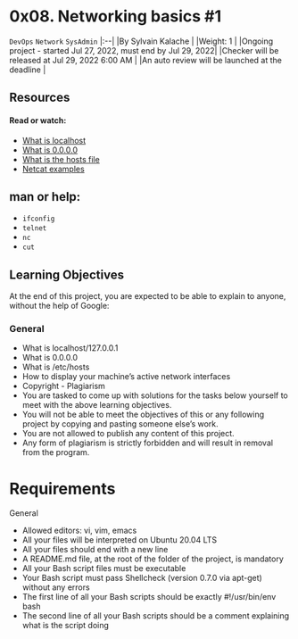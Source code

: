 # 0x08. Networking basics #1
`DevOps` `Network` `SysAdmin`
|:--|
|By Sylvain Kalache                                              |
|Weight: 1                       				 |
|Ongoing project - started Jul 27, 2022, must end by Jul 29, 2022|
|Checker will be released at Jul 29, 2022 6:00 AM		 |
|An auto review will be launched at the deadline		 |

## Resources
#### Read or watch:

- [What is localhost](https://en.wikipedia.org/wiki/Localhost)
- [What is 0.0.0.0](https://en.wikipedia.org/wiki/0.0.0.0)
- [What is the hosts file](https://www.makeuseof.com/tag/modify-manage-hosts-file-linux/)
- [Netcat examples](https://www.thegeekstuff.com/2012/04/nc-command-examples/)

## man or help:

- `ifconfig`
- `telnet`
- `nc`
- `cut`

## Learning Objectives
At the end of this project, you are expected to be able to explain to anyone, without the help of Google:


### General
- What is localhost/127.0.0.1
- What is 0.0.0.0
- What is /etc/hosts
- How to display your machine’s active network interfaces
- Copyright - Plagiarism
- You are tasked to come up with solutions for the tasks below yourself to meet with the above learning objectives.
- You will not be able to meet the objectives of this or any following project by copying and pasting someone else’s work.
- You are not allowed to publish any content of this project.
- Any form of plagiarism is strictly forbidden and will result in removal from the program.

# Requirements
General
- Allowed editors: vi, vim, emacs
- All your files will be interpreted on Ubuntu 20.04 LTS
- All your files should end with a new line
- A README.md file, at the root of the folder of the project, is mandatory
- All your Bash script files must be executable
- Your Bash script must pass Shellcheck (version 0.7.0 via apt-get) without any errors
- The first line of all your Bash scripts should be exactly #!/usr/bin/env bash
- The second line of all your Bash scripts should be a comment explaining what is the script doing
